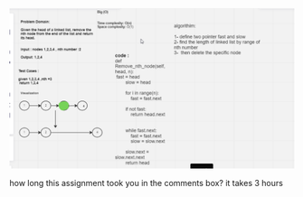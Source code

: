 ![white_board](./white_board3.png)

 how long this assignment took you in the comments box?
  it takes 3 hours